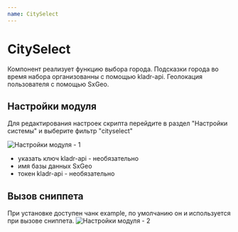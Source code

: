 ```yaml
---
name: CitySelect
---
```

# CitySelect

Компонент реализует функцию выбора города. Подсказки города во время набора организованны с помощью kladr-api. Геолокация пользователя с помощью SxGeo.

## Настройки модуля

Для редактирования настроек скрипта перейдите в раздел "Настройки системы" и выберите фильтр "cityselect"

![Настройки модуля - 1](https://file.modx.pro/files/a/d/9/ad9bb66a4c426a1ff3e686273d447abd.png)

- указать ключ kladr-api - необязательно
- имя базы данных SxGeo
- токен kladr-api - необязательно

## Вызов сниппета

При установке доступен чанк example, по умолчанию он и используется при вызове сниппета.
![Настройки модуля - 2](https://file.modx.pro/files/a/d/6/ad67eed388799117fe0f03a034320120.png)
